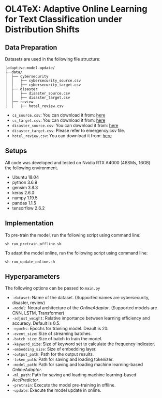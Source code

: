 # OL4TeX: Adaptive Online Learning for Text Classification under Distribution Shifts

## Data Preparation

Datasets are used in the following file structure:

```
│adaptive-model-update/
├──data/
│  ├── cybersecurity
│  │   ├── cybersecurity_source.csv
│  │   ├── cybersecurity_target.csv
│  ├── disaster
│  │   ├── disaster_source.csv
│  │   ├── disaster_target.csv
│  ├── review
│  │   ├── hotel_review.csv
```

- `cs_source.csv`: You can download it from: [here](https://github.com/behzadanksu/cybertweets)
- `cs_target.csv`: You can download it from: [here](https://github.com/ndionysus/multitask-cyberthreat-detection)
- `disaster_source.csv`: You can download it from: [here](https://www.kaggle.com/competitions/nlp-getting-started/data)
- `disaster_target.csv`: Please refer to emergency.csv file.
- `hotel_review.csv`: You can download it from: [here](https://www.yelp.com/dataset)

## Setups

All code was developed and tested on Nvidia RTX A4000 (48SMs, 16GB) the following environment.
- Ubuntu 18.04
- python 3.6.9
- gensim 3.8.3
- keras 2.6.0
- numpy 1.19.5
- pandas 1.1.5
- tensorflow 2.6.2

## Implementation

To pre-train the model, run the following script using command line:

```shell
sh run_pretrain_offline.sh
```

To adapt the model online, run the following script using command line:

```shell
sh run_update_online.sh
```

## Hyperparameters

The following options can be passed to `main.py`
- `-dataset`: Name of the dataset. (Supported names are cybersecurity, disaster, review)
- `-model`: Neural architecture of the _OnlineAdaptor_. (Supported models are CNN, LSTM, Transformer)
- `-adjust_weight`: Relative importance between learning efficiency and accuracy. Default is 0.5.
- `-epochs`: Epochs for training model. Deault is 20.
- `-event_size`: Size of streaming batches.
- `-batch_size`: Size of batch to train the model.
- `-keyword_size`: Size of keyword set to calculate the frequency indicator. 
- `-embedding_size`: Size of embedding layer.
- `-output_path`: Path for the output results.
- `-token_path`: Path for saving and loading tokenizer.
- `-model_path`: Path for saving and loading machine learning-based _OnlineAdaptor_.
- `-ml_path`: Path for saving and loading machine learning-based _AccPredictor_.
- `-pretrain`: Execute the model pre-training in offline.
- `-update`: Execute the model update in online.  
